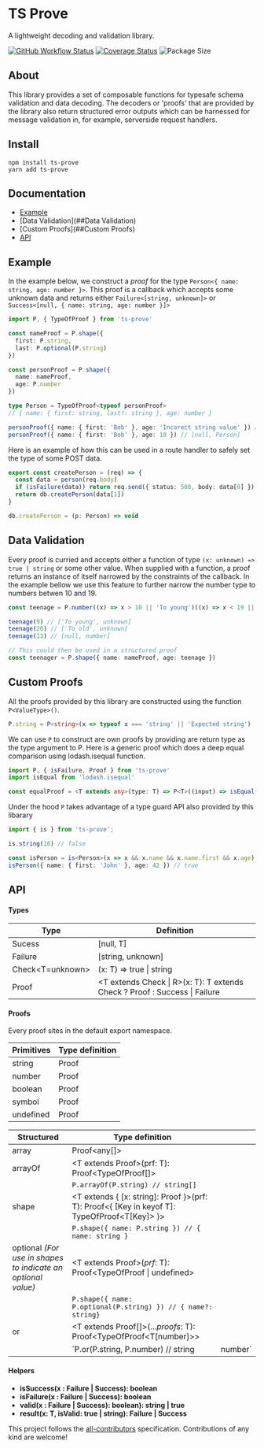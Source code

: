 # TS Prove

A lightweight decoding and validation library.

[![GitHub Workflow Status](https://img.shields.io/github/workflow/status/Pingid/ts-prove/CI)](https://github.com/Pingid/ts-prove/actions)
[![Coverage Status](https://coveralls.io/repos/github/Pingid/ts-prove/badge.svg?branch=master)](https://coveralls.io/github/Pingid/ts-prove?branch=master)
![Package Size](https://img.shields.io/bundlephobia/min/ts-prove)

## About

This library provides a set of composable functions for typesafe schema validation and data decoding. The decoders or 'proofs' that are provided by the library also return structured error outputs which can be harnessed for message validation in, for example, serverside request handlers.

## Install

```
npm install ts-prove
yarn add ts-prove
```



## Documentation

- [Example](##Example)
- [Data Validation](##Data Validation)
- [Custom Proofs](##Custom Proofs)
- [API](##API)

## Example

In the example below, we construct a *proof* for the type `Person<{ name: string, age: number }>`. This proof is a callback which accepts some unknown data and returns either `Failure<[string, unknown]>` or `Success<[null, { name: string, age: number }]>`

```ts
import P, { TypeOfProof } from 'ts-prove'

const nameProof = P.shape({
  first: P.string,
  last: P.optional(P.string)
})

const personProof = P.shape({
  name: nameProof,
  age: P.number
})

type Person = TypeOfProof<typeof personProof> 
// { name: { first: string, last?: string }, age: number }

personProof({ name: { first: 'Bob' }, age: 'Incorect string value' }) // [string, unknown]
personProof({ name: { first: 'Bob' }, age: 10 }) // [null, Person]
```

Here is an example of how this can be used in a route handler to safely set the type of some POST data.

```ts
export const createPerson = (req) => {
  const data = person(req.body)
  if (isFailure(data)) return req.send({ status: 500, body: data[0] })
  return db.createPerson(data[1])
}

db.createPerson = (p: Person) => void
```

## Data Validation

Every proof is curried and accepts either a function of type `(x: unknown) => true | string` or some other value. When supplied with a function, a proof returns an instance of itself narrowed by the constraints of the callback. In the example bellow we use this feature to further narrow the number type to numbers betwen 10 and 19.

```ts
const teenage = P.number((x) => x > 10 || 'To young')((x) => x < 19 || 'To old')

teenage(9) // ['To young', unknown]
teenage(20) // ['To old', unknown]
teenage(13) // [null, number]

// This could then be used in a structured proof
const teenager = P.shape({ name: nameProof, age: teenage })
```

## Custom Proofs

All the proofs provided by this library are constructed using the function `P<ValueType>()`.

```ts
P.string = P<string>(x => typeof x === 'string' || 'Expected string')
```

We can use `P` to construct are own proofs by providing are return type as the type argument to P. Here is a generic proof which does a deep equal comparison using lodash.isequal function.

```ts
import P, { isFailure, Proof } from 'ts-prove'
import isEqual from 'lodash.isequal'

const equalProof = <T extends any>(type: T) => P<T>((input) => isEqual(type, input) | `Not equal`)
```

Under the hood `P` takes advantage of a type guard API also provided by this libarary

```ts
import { is } from 'ts-prove';

is.string(10) // false

const isPerson = is<Person>(x => x && x.name && x.name.first && x.age);
isPerson({ name: { first: 'John' }, age: 42 }) // true
```



## API

#### Types

| Type      | Definition |
| ---------- | ------------------------ |
| Sucess<T>  | [null, T]                |
|  Failure              | [string, unknown]        |
| Check<T=unknown> | (x: T) => true \| string |
| Proof<R> 		   | <T extends Check<R> \| R>(x: T): T extends Check<R> ? Proof<R> : Success<R> \| Failure |

#### Proofs

Every proof sites in the default export namespace.

| Primitives | Type definition  |
| ---------- | ---------------- |
| string     | Proof<string>    |
| number     | Proof<number>    |
| boolean    | Proof<boolean>   |
| symbol     | Proof<symbol>    |
| undefined  | Proof<undefined> |

| Structured                                                   | Type definition                                              |      |
| ------------------------------------------------------------ | ------------------------------------------------------------ | ---- |
| array                                                        | Proof<any[]>                                                 |      |
| arrayOf                                                      | <T extends Proof<any>>(prf: T): Proof<TypeOfProof<T>[]>      |      |
|                                                              | `P.arrayOf(P.string) // string[]`                            |      |
| shape                                                        | <T extends { [x: string]: Proof<any> }>(prf: T): Proof<{ [Key in keyof T]: TypeOfProof<T[Key]> }> |      |
|                                                              | `P.shape({ name: P.string }) // { name: string }`            |      |
| optional *(For use in shapes to indicate an optional value)* | <T extends Proof<any>>(*prf*: T): Proof<TypeOfProof<T> \| undefined> |      |
|                                                              | `P.shape({ name: P.optional(P.string) }) // { name?: string} ` |      |
| or                                                           | <T extends Proof<any>[]>(...*proofs*: T): Proof<TypeOfProof<T[number]>> |      |
|                                                              | `P.or(P.string, P.number) // string | number`                |      |


#### Helpers

- **isSuccess(x : Failure | Success<T>): boolean** 
- **isFailure(x : Failure | Success<T>): boolean** 
- **valid(x : Failure | Success<T>): boolean): string | true**
- **result<T>(x: T, isValid: true | string): Failure | Success<T>**



This project follows the [all-contributors](https://github.com/kentcdodds/all-contributors) specification. Contributions of any kind are welcome!